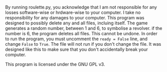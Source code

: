 By running roulette.py, you acknowledge that I am not responsible for any losses software-wise or hrdware-wise to your computer. I take no 
responsibility for any damages to your computer. This program was designed to possibly delete any and all files, incluing itself. The game 
generates a random number, between 1 and 6, to symbolise a revolver. if the number is 6, the program deletes all files. This cannot be 
undone. In order to run the program, you must uncomment the `ready = False` line, and change `False` to `True`. The file will not run if 
you don't change the file. It was designed like this to make sure that you don't accidentally break your computer.

This program is licensed under the GNU GPL v3.
